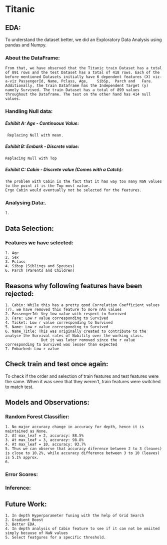 # Titanic

## EDA:
  To understand the dataset better, we did an Exploratory Data Analysis using pandas and Numpy. 
  
  ### About the DataFrame:
    From that, we have observed that the Titanic train Dataset has a total of 891 rows and the test Dataset has a total of 418 rows. Each of the before mentioned Datasets initially have 6 dependent features (X) viz-a-viz PassengerId, Name,	Pclass,	Age,	SibSp,	Parch and	Fare. Additionally, the train Dataframe has the Independent Target (y) namely Survived. The train Dataset has a total of 899 values throughout the Dataframe. The test on the other hand has 414 null values. 
  
  ### Handling Null data:
  
   ##### Exhibit A: Age - Continuous Value:
     Replacing Null with mean.
    
   ##### Exhibit B: Embark - Discrete value:
    Replacing Null with Top
    
   ##### Exhibit C: Cabin - Discrete value (Comes with a Catch):
    The problem with Cabin is the fact that it has way too many NaN values to the point it is the Top most value. 
    Ergo Cabin would eventually not be selected for the features.
  
  ### Analysing Data:.
    1. 
   
## Data Selection:
  ### Features we have selected: 
    1. Age
    2. Sex
    3. Pclass
    4. Sibsp (Siblings and Spouses)
    6. Parch (Parents and Children)
    

##  Reasons why following features have been rejected:
    1. Cabin: While this has a pretty good Correlation Coefficient values (r), we have removed this feature to more nAn values
    2. PassengerId: Vey low value with respect to Survived
    3. Fare: Low r value corresponding to Survived
    4. Ticket: Low r value corresponding to Survived
    5. Name: Low r value corresponding to Survived
    6. Name_Title: This was originally created to contribute to the analyse the Survival rates of Nobility over the working class.
                    But it was later removed since the r value corresponding to Survived was lesser than expected
    7. Embarked: Low r value
    
## Check train and test once again:
  To check if the order and selection of train features and test features were the same. 
  When it was seen that they weren't, train features were switched to match test.
  
## Models and Observations:
  ### Random Forest Classifier:
    1. No major accuracy change in accuracy for depth, hence it is maintained as None.
    2. At max_leaf = 2, accuracy: 88.5%
    3. At max_leaf = 3, accuracy: 98.8%
    4. At max_leaf = 10, accuracy: 93.7%
    5. Thus we can observe that accuracy diference between 2 to 3 (leaves) is close to 10.2%, while accuracy difference between 3 to 10 (leaves) is 5.1% approx.
    6. 
    
   ### Error Scores:
   ### Inference:
  ## Future Work:
    1. In depth Hyperparameter Tuning with the help of Grid Search
    2. Gradient Boost
    3. Better EDA.
    4. In depth analysis of Cabin feature to see if it can not be omiited simply because of NaN values
    5. Select featgures for a specific threshold.
